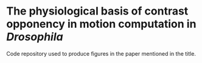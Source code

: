 # The physiological basis of contrast opponency in motion computation in *Drosophila*

Code repository used to produce figures in the paper mentioned in the title.
